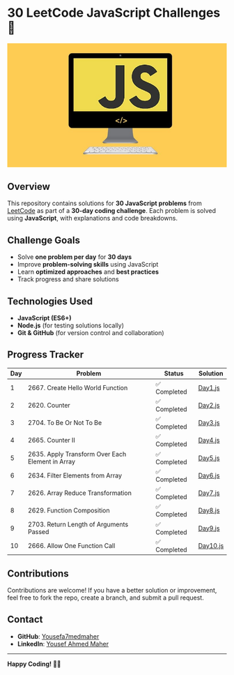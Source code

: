 # 30 LeetCode JavaScript Challenges 🚀  

![30 Days JavaScript Challenge](30D_JS.jpg)
## Overview  
This repository contains solutions for **30 JavaScript problems** from [LeetCode](https://leetcode.com/) as part of a **30-day coding challenge**. Each problem is solved using **JavaScript**, with explanations and code breakdowns.  

## Challenge Goals  
- Solve **one problem per day** for **30 days**  
- Improve **problem-solving skills** using JavaScript  
- Learn **optimized approaches** and **best practices**  
- Track progress and share solutions  

## Technologies Used  
- **JavaScript (ES6+)**  
- **Node.js** (for testing solutions locally)  
- **Git & GitHub** (for version control and collaboration)  

## Progress Tracker  

| Day | Problem | Status | Solution |
|-----|-------------------------------------|--------|--------------|
| 1  | 2667. Create Hello World Function  | ✅ Completed | [Day1.js](Day1.js) |
| 2  | 2620. Counter  | ✅ Completed | [Day2.js](Day2.js) |
| 3  | 2704. To Be Or Not To Be | ✅ Completed | [Day3.js](Day3.js) |
| 4  | 2665. Counter II | ✅ Completed | [Day4.js](Day4.js) |
| 5  | 2635. Apply Transform Over Each Element in Array | ✅ Completed | [Day5.js](Day5.js) |
| 6  | 2634. Filter Elements from Array | ✅ Completed | [Day6.js](Day6.js) |
| 7  | 2626. Array Reduce Transformation | ✅ Completed | [Day7.js](Day7.js) |
| 8  | 2629. Function Composition | ✅ Completed | [Day8.js](Day8.js) |
| 9  | 2703. Return Length of Arguments Passed | ✅ Completed | [Day9.js](Day9.js) |
| 10  | 2666. Allow One Function Call | ✅ Completed | [Day10.js](Day10.js) |
## Contributions  
Contributions are welcome! If you have a better solution or improvement, feel free to fork the repo, create a branch, and submit a pull request.  

## Contact  
- **GitHub**: [Yousefa7medmaher](https://github.com/Yousefa7medmaher)  
- **LinkedIn**: [Yousef Ahmed Maher](https://www.linkedin.com/in/yousef-ahmed-maher-272275279/)  

---

**Happy Coding! 🚀🔥**
